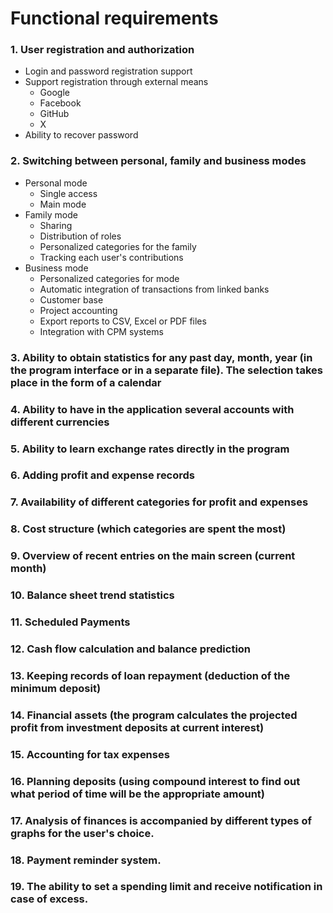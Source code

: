 # Functional requirements

### 1. User registration and authorization
  - Login and password registration support
  - Support registration through external means
    * Google
    * Facebook
    * GitHub
    * X
  - Ability to recover password
### 2. Switching between personal, family and business modes
  - Personal mode
    * Single access
    * Main mode
  - Family mode
    * Sharing
    * Distribution of roles
    * Personalized categories for the family
    * Tracking each user's contributions
  - Business mode
    * Personalized categories for mode
    * Automatic integration of transactions from linked banks
    * Customer base
    * Project accounting
    * Export reports to CSV, Excel or PDF files
    * Integration with CPM systems
    
### 3. Ability to obtain statistics for any past day, month, year (in the program interface or in a separate file). The selection takes place in the form of a calendar

### 4. Ability to have in the application several accounts with different currencies

### 5. Ability to learn exchange rates directly in the program

### 6. Adding profit and expense records

### 7. Availability of different categories for profit and expenses

### 8. Cost structure (which categories are spent the most)

### 9. Overview of recent entries on the main screen (current month)

### 10. Balance sheet trend statistics

### 11. Scheduled Payments

### 12. Cash flow calculation and balance prediction

### 13. Keeping records of loan repayment (deduction of the minimum deposit)

### 14. Financial assets (the program calculates the projected profit from investment deposits at current interest)

### 15. Accounting for tax expenses

### 16. Planning deposits (using compound interest to find out what period of time will be the appropriate amount)

### 17. Analysis of finances is accompanied by different types of graphs for the user's choice.

### 18. Payment reminder system.

### 19. The ability to set a spending limit and receive notification in case of excess.
